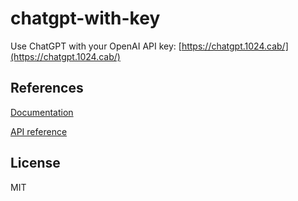 # chatgpt-with-key

Use ChatGPT with your OpenAI API key: [https://chatgpt.1024.cab/](https://chatgpt.1024.cab/)

## References

[Documentation](https://platform.openai.com/docs/guides/chat)

[API reference](https://platform.openai.com/docs/api-reference/chat)

## License

MIT
